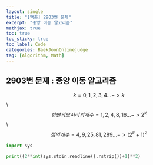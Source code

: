 ```yaml
---
layout: single
title: "[백준] 2903번 문제"
excerpt: "중앙 이동 알고리즘"
mathjax: true
toc: true
toc_sticky: true
toc_label: Code
categories: BaekJoonOnlinejudge
tag: [Algorithm, Math]
---
```


## 2903번 문제 : 중앙 이동 알고리즘

$$k = 0, 1, 2, 3, 4 ... -> k$$ \\
$$한 면의 모서리의 개수 = 1, 2, 4, 8, 16 ... -> 2^{k}$$ \\
$$점의 개수 = 4, 9, 25, 81, 289 ... -> (2^{k}+1)^2$$

```python
import sys

print((2**int(sys.stdin.readline().rstrip())+1)**2)
```